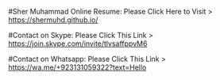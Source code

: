 #Sher Muhammad Online Resume: Please Click Here to Visit > https://shermuhd.github.io/

#Contact on Skype: Please Click This Link > https://join.skype.com/invite/tlvsaffppvM6


#Contact on Whatsapp: Please Click This Link > https://wa.me/+923131059322?text=Hello
